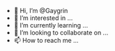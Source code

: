 - 👋 Hi, I’m @Gaygrin
- 👀 I’m interested in ...
- 🌱 I’m currently learning ...
- 💞️ I’m looking to collaborate on ...
- 📫 How to reach me ...

<!---
Gaygrin/Gaygrin is a ✨ special ✨ repository because its `README.md` (this file) appears on your GitHub profile.
You can click the Preview link to take a look at your changes.
--->
